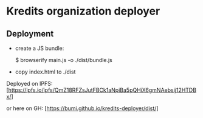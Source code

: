 # Kredits organization deployer

## Deployment

* create a JS bundle:

    $ browserify main.js -o ./dist/bundle.js

* copy index.html to ./dist


Deployed on IPFS: [https://ipfs.io/ipfs/QmZ18RFZsJutFBCk1aNpiBa5pQHiX6gmNAebsij12HTDBx/]

or here on GH: [https://bumi.github.io/kredits-deployer/dist/]
